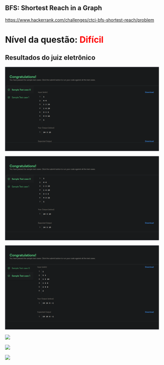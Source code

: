 ## BFS: Shortest Reach in a Graph

https://www.hackerrank.com/challenges/ctci-bfs-shortest-reach/problem

# Nível da questão: <span style="color: red;">Difícil</span>

## Resultados do juiz eletrônico

![](/Assets/QuestaoDificil1_case0_1.png)

![](/Assets/QuestaoDificil1_case0_2.png)

![](/Assets/QuestaoDificil1_case1_1.png)

![](/Assets/QuestaoDificil1_case1_2.png)

![](/Assets/QuestaoDificil1_case2_1.png)

![](/Assets/QuestaoDificil1_case2_2.png)